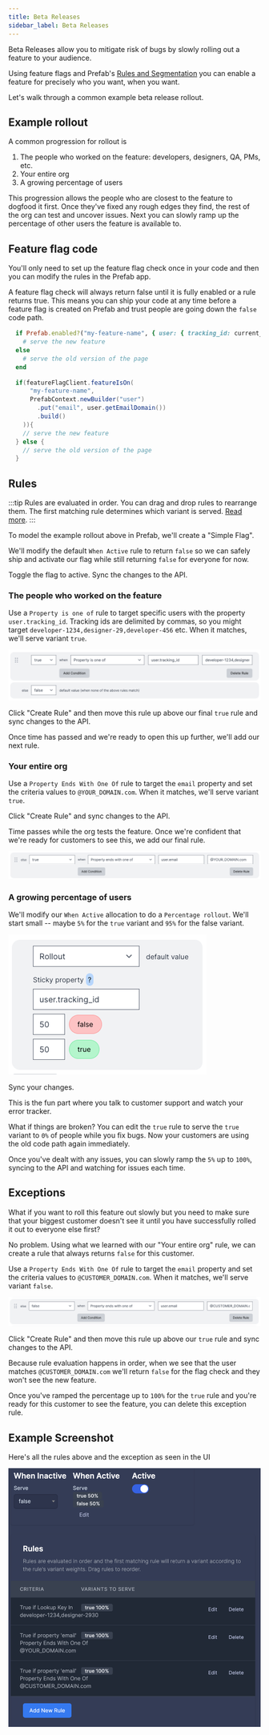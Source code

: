 ```yaml
---
title: Beta Releases
sidebar_label: Beta Releases
---
```


Beta Releases allow you to mitigate risk of bugs by slowly rolling out a feature to your audience.

Using feature flags and Prefab's [Rules and Segmentation](/docs/explanations/features/rules-and-segmentation) you can enable a feature for precisely who you want, when you want.

Let's walk through a common example beta release rollout.

## Example rollout

A common progression for rollout is

1. The people who worked on the feature: developers, designers, QA, PMs, etc.
2. Your entire org
3. A growing percentage of users

This progression allows the people who are closest to the feature to dogfood it first. Once they've fixed any rough edges they find, the rest of the org can test and uncover issues. Next you can slowly ramp up the percentage of other users the feature is available to.

## Feature flag code

You'll only need to set up the feature flag check once in your code and then you can modify the rules in the Prefab app.

A feature flag check will always return false until it is fully enabled or a rule returns true. This means you can ship your code at any time before a feature flag is created on Prefab and trust people are going down the `false` code path.

<Tabs groupId="lang">
<TabItem value="ruby" label="Ruby">

```ruby
  if Prefab.enabled?("my-feature-name", { user: { tracking_id: current_user.tracking_id } })
    # serve the new feature
  else
    # serve the old version of the page
  end
```

</TabItem>
<TabItem value="java" label="Java">

```java
  if(featureFlagClient.featureIsOn(
      "my-feature-name",
      PrefabContext.newBuilder("user")
        .put("email", user.getEmailDomain())
        .build()
    )){
    // serve the new feature
  } else {
    // serve the old version of the page
  }
```

</TabItem>
</Tabs>

## Rules

:::tip
Rules are evaluated in order. You can drag and drop rules to rearrange them. The first matching rule determines which variant is served. [Read more](/docs/explanations/features/rules-and-segmentation).
:::

To model the example rollout above in Prefab, we'll create a "Simple Flag".

We'll modify the default `When Active` rule to return `false` so we can safely ship and activate our flag while still returning `false` for everyone for now.

Toggle the flag to active. Sync the changes to the API.

### The people who worked on the feature

Use a `Property is one of` rule to target specific users with the property `user.tracking_id`. Tracking ids are delimited by commas, so you might target `developer-1234,designer-29,developer-456` etc. When it matches, we'll serve variant `true`.

![property is one of](/img/docs/example-beta-release-rules/property-is-one-of.png)

Click "Create Rule" and then move this rule up above our final `true` rule and sync changes to the API.

Once time has passed and we're ready to open this up further, we'll add our next rule.

### Your entire org

Use a `Property Ends With One Of` rule to target the `email` property and set the criteria values to `@YOUR_DOMAIN.com`. When it matches, we'll serve variant `true`.

Click "Create Rule" and sync changes to the API.

Time passes while the org tests the feature. Once we're confident that we're ready for customers to see this, we add our final rule.

![your org](/img/docs/example-beta-release-rules/your-org.png)

### A growing percentage of users

We'll modify our `When Active` allocation to do a `Percentage rollout`. We'll start small -- maybe `5%` for the `true` variant and `95%` for the false variant.

![percentage screenshot](/img/docs/example-beta-release-rules/percentage-rollout.png)

Sync your changes.

This is the fun part where you talk to customer support and watch your error tracker.

What if things are broken? You can edit the `true` rule to serve the `true` variant to `0%` of people while you fix bugs. Now your customers are using the old code path again immediately.

Once you've dealt with any issues, you can slowly ramp the `5%` up to `100%`, syncing to the API and watching for issues each time.

## Exceptions

What if you want to roll this feature out slowly but you need to make sure that your biggest customer doesn't see it until you have successfully rolled it out to everyone else first?

No problem. Using what we learned with our "Your entire org" rule, we can create a rule that always returns `false` for this customer.

Use a `Property Ends With One Of` rule to target the `email` property and set the criteria values to `@CUSTOMER_DOMAIN.com`. When it matches, we'll serve variant `false`.

![exception](/img/docs/example-beta-release-rules/exception.png)

Click "Create Rule" and then move this rule up above our `true` rule and sync changes to the API.

Because rule evaluation happens in order, when we see that the user matches `@CUSTOMER_DOMAIN.com` we'll return `false` for the flag check and they won't see the new feature.

Once you've ramped the percentage up to `100%` for the `true` rule and you're ready for this customer to see the feature, you can delete this exception rule.

## Example Screenshot

Here's all the rules above and the exception as seen in the UI

![example screenshot](/img/docs/example-beta-release-rules/all-rules.png)
